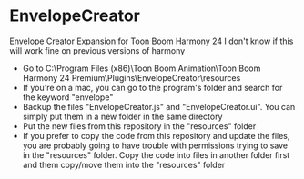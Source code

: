 # EnvelopeCreator
Envelope Creator Expansion for Toon Boom Harmony 24
I don't know if this will work fine on previous versions of harmony

- Go to C:\Program Files (x86)\Toon Boom Animation\Toon Boom Harmony 24 Premium\Plugins\EnvelopeCreator\resources
- If you're on a mac, you can go to the program's folder and search for the keyword "envelope"
- Backup the files "EnvelopeCreator.js" and "EnvelopeCreator.ui". You can simply put them in a new folder in the same directory
- Put the new files from this repository in the "resources" folder
- If you prefer to copy the code from this repository and update the files, you are probably going to have trouble with permissions trying to save in the "resources" folder. Copy the code into files in another folder first and them copy/move them into the "resources" folder
